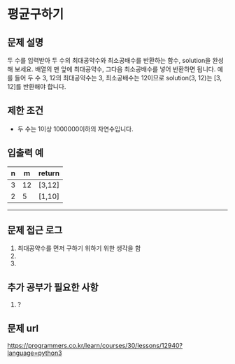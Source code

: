 
   
# 평균구하기

## 문제 설명

두 수를 입력받아 두 수의 최대공약수와 최소공배수를 반환하는 함수, solution을 완성해 보세요. 배열의 맨 앞에 최대공약수, 그다음 최소공배수를 넣어 반환하면 됩니다. 예를 들어 두 수 3, 12의 최대공약수는 3, 최소공배수는 12이므로 solution(3, 12)는 [3, 12]를 반환해야 합니다.

## 제한 조건

- 두 수는 1이상 1000000이하의 자연수입니다.
## 입출력 예

|n|m|return|
|----|----|----|
|3|12|[3,12]|
|2|5|[1,10]|
----

## 문제 접근 로그
1. 최대공약수를 먼저 구하기 위하기 위한 생각을 함
2. 
3. 

## 추가 공부가 필요한 사항
1. ?

## 문제 url
https://programmers.co.kr/learn/courses/30/lessons/12940?language=python3